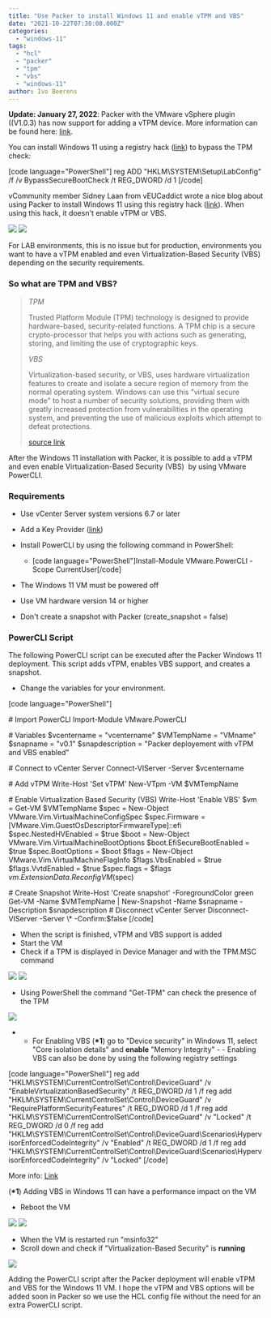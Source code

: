 ```yaml
---
title: "Use Packer to install Windows 11 and enable vTPM and VBS"
date: "2021-10-22T07:30:08.000Z"
categories: 
  - "windows-11"
tags: 
  - "hcl"
  - "packer"
  - "tpm"
  - "vbs"
  - "windows-11"
author: Ivo Beerens
---
```


**Update: January 27, 2022**: Packer with the VMware vSphere plugin ((V1.0.3) has now support for adding a vTPM device. More information can be found here: [link](https://www.ivobeerens.nl/2022/01/27/packer-has-now-virtual-tpm-vtpm-device-support/).

You can install Windows 11 using a registry hack ([link](https://www.ivobeerens.nl/2021/10/06/install-windows-11-as-vm-in-VMware-vSphere-workstation-without-tpm-2-0/)) to bypass the TPM check:

\[code language="PowerShell"\] reg ADD "HKLM\\SYSTEM\\Setup\\LabConfig" /f /v BypassSecureBootCheck /t REG\_DWORD /d 1 \[/code\]

vCommunity member Sidney Laan from vEUCaddict wrote a nice blog about using Packer to install Windows 11 using this registry hack ([link](https://veucaddict.com/blog/differences-in-creating-windows-10-and-windows-11-images-on-VMware-vSphere-with-packer/)). When using this hack, it doesn't enable vTPM or VBS.

[![](images/TPMnotenabled-300x226.jpg)](images/TPMnotenabled.jpg) [![](images/VBSnotenabled-300x165.jpg)](https://www.ivobeerens.nl/wp-content/uploads/2021/10/VBSnotenabled.jpg)

For LAB environments, this is no issue but for production, environments you want to have a vTPM enabled and even Virtualization-Based Security (VBS) depending on the security requirements.

### **So what are TPM and VBS**?

> _TPM_
> 
> Trusted Platform Module (TPM) technology is designed to provide hardware-based, security-related functions. A TPM chip is a secure crypto-processor that helps you with actions such as generating, storing, and limiting the use of cryptographic keys.
> 
> _VBS_
> 
> Virtualization-based security, or VBS, uses hardware virtualization features to create and isolate a secure region of memory from the normal operating system. Windows can use this "virtual secure mode" to host a number of security solutions, providing them with greatly increased protection from vulnerabilities in the operating system, and preventing the use of malicious exploits which attempt to defeat protections.
> 
> [source link](https://docs.microsoft.com/en-us/windows-hardware/design/device-experiences/oem-vbs)

After the Windows 11 installation with Packer, it is possible to add a vTPM and even enable Virtualization-Based Security (VBS)  by using VMware PowerCLI.

### **Requirements**

- Use vCenter Server system versions 6.7 or later
- Add a Key Provider ([link](https://www.ivobeerens.nl/2021/10/07/install-windows-11-on-VMware-vSphere-with-a-virtual-tpm/))
- Install PowerCLI by using the following command in PowerShell:
    - \[code language="PowerShell"\]Install-Module VMware.PowerCLI -Scope CurrentUser\[/code\]
        
- The Windows 11 VM must be powered off
- Use VM hardware version 14 or higher
- Don't create a snapshot with Packer (create\_snapshot = false)

### **PowerCLI Script**

The following PowerCLI script can be executed after the Packer Windows 11 deployment. This script adds vTPM, enables VBS support, and creates a snapshot.

- Change the variables for your environment.

\[code language="PowerShell"\]

\# Import PowerCLI Import-Module VMware.PowerCLI

\# Variables $vcentername = "vcentername" $VMTempName = "VMname" $snapname = "v0.1" $snapdescription = "Packer deployement with vTPM and VBS enabled"

\# Connect to vCenter Server Connect-VIServer -Server $vcentername

\# Add vTPM Write-Host 'Set vTPM' New-VTpm -VM $VMTempName

\# Enable Virtualization Based Security (VBS) Write-Host 'Enable VBS' $vm = Get-VM $VMTempName $spec = New-Object VMware.Vim.VirtualMachineConfigSpec $spec.Firmware = \[VMware.Vim.GuestOsDescriptorFirmwareType\]::efi $spec.NestedHVEnabled = $true $boot = New-Object VMware.Vim.VirtualMachineBootOptions $boot.EfiSecureBootEnabled = $true $spec.BootOptions = $boot $flags = New-Object VMware.Vim.VirtualMachineFlagInfo $flags.VbsEnabled = $true $flags.VvtdEnabled = $true $spec.flags = $flags $vm.ExtensionData.ReconfigVM($spec)

\# Create Snapshot Write-Host 'Create snapshot' -ForegroundColor green Get-VM -Name $VMTempName | New-Snapshot -Name $snapname -Description $snapdescription # Disconnect vCenter Server Disconnect-VIServer -Server \* -Confirm:$false \[/code\]

- When the script is finished, vTPM and VBS support is added
- Start the VM
- Check if a TPM is displayed in Device Manager and with the TPM.MSC command

[![](images/TPMDeviceManager-300x225.jpg)](images/TPMDeviceManager.jpg) [![](images/vTPMEnabled-300x219.jpg)](https://www.ivobeerens.nl/wp-content/uploads/2021/10/vTPMEnabled.jpg)

- Using PowerShell the command "Get-TPM" can check the presence of the TPM

[![](images/Get-TPM-300x157.jpg)](images/Get-TPM.jpg)

- - For Enabling VBS (**\*1**) go to "Device security" in Windows 11, select "Core isolation details" and **enable** "Memory Integrity"
        - - Enabling VBS can also be done by using the following registry settings

\[code language="PowerShell"\] reg add "HKLM\\SYSTEM\\CurrentControlSet\\Control\\DeviceGuard" /v "EnableVirtualizationBasedSecurity" /t REG\_DWORD /d 1 /f reg add "HKLM\\SYSTEM\\CurrentControlSet\\Control\\DeviceGuard" /v "RequirePlatformSecurityFeatures" /t REG\_DWORD /d 1 /f reg add "HKLM\\SYSTEM\\CurrentControlSet\\Control\\DeviceGuard" /v "Locked" /t REG\_DWORD /d 0 /f reg add "HKLM\\SYSTEM\\CurrentControlSet\\Control\\DeviceGuard\\Scenarios\\HypervisorEnforcedCodeIntegrity" /v "Enabled" /t REG\_DWORD /d 1 /f reg add "HKLM\\SYSTEM\\CurrentControlSet\\Control\\DeviceGuard\\Scenarios\\HypervisorEnforcedCodeIntegrity" /v "Locked" \[/code\]

More info: [Link](https://docs.microsoft.com/en-us/windows/security/threat-protection/device-guard/enable-virtualization-based-protection-of-code-integrity)

(**\*1**) Adding VBS in Windows 11 can have a performance impact on the VM

- Reboot the VM

[![](images/0VBS-300x234.jpg)](images/0VBS.jpg) [![](images/VBS-1-300x169.jpg)](https://www.ivobeerens.nl/wp-content/uploads/2021/10/VBS-1.jpg)

- When the VM is restarted run "msinfo32"
- Scroll down and check if "Virtualization-Based Security" is **running**

[![](images/0MSinfo32-300x169.jpg)](images/0MSinfo32.jpg)

Adding the PowerCLI script after the Packer deployment will enable vTPM and VBS for the Windows 11 VM. I hope the vTPM and VBS options will be added soon in Packer so we use the HCL config file without the need for an extra PowerCLI script.



